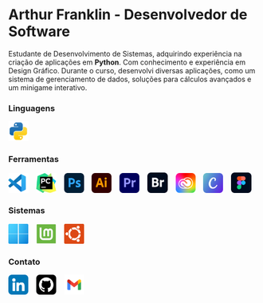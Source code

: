 # **Arthur Franklin** - Desenvolvedor de Software

Estudante de Desenvolvimento de Sistemas, adquirindo experiência na criação de aplicações em **Python**. Com conhecimento e experiência em Design Gráfico. Durante o curso, desenvolvi diversas aplicações, como um sistema de gerenciamento de dados, soluções para cálculos avançados e um minigame interativo.

### Linguagens
<img src="https://github.com/arthurcfranklin/arthurcfranklin/blob/main/icones/python.svg" alt="Python" width="40" height="40">&nbsp;&nbsp;

### Ferramentas
<img src="https://github.com/arthurcfranklin/arthurcfranklin/blob/main/icones/visualstudio.svg" alt="VS Code" width="40" height="40">&nbsp;&nbsp;&nbsp;
<img src="https://github.com/arthurcfranklin/arthurcfranklin/blob/main/icones/pycharm.svg" alt="Pycharm" width="40" height="40">&nbsp;&nbsp;&nbsp;
<img src="https://github.com/arthurcfranklin/arthurcfranklin/blob/main/icones/photoshop.png" alt="Photoshop" width="40" height="40">&nbsp;&nbsp;&nbsp;
<img src="https://github.com/arthurcfranklin/arthurcfranklin/blob/main/icones/illustrator.png" alt="Illustrator" width="40" height="40">&nbsp;&nbsp;&nbsp;
<img src="https://github.com/arthurcfranklin/arthurcfranklin/blob/main/icones/premiere.png" alt="Premiere" width="40" height="40">&nbsp;&nbsp;&nbsp;
<img src="https://github.com/arthurcfranklin/arthurcfranklin/blob/main/icones/bridge.png" alt="Bridge" width="41" height="41">&nbsp;&nbsp;&nbsp;
<img src="https://github.com/arthurcfranklin/arthurcfranklin/blob/main/icones/creative_cloud.png" alt="Creative" width="40" height="40">&nbsp;&nbsp;&nbsp;
<img src="https://github.com/arthurcfranklin/arthurcfranklin/blob/main/icones/canva.png" alt="Canva" width="40" height="40">&nbsp;&nbsp;&nbsp;
<img src="https://github.com/arthurcfranklin/arthurcfranklin/blob/main/icones/figma.png" alt="Figma" width="41" height="41">&nbsp;&nbsp;&nbsp;

### Sistemas
<img src="https://github.com/arthurcfranklin/arthurcfranklin/blob/main/icones/windows11.png" alt="Windows11" width="40" height="40">&nbsp;&nbsp;&nbsp;
<img src="https://github.com/arthurcfranklin/arthurcfranklin/blob/main/icones/linux_mint.png" alt="Linux Mint" width="40" height="40">&nbsp;&nbsp;&nbsp;
<img src="https://github.com/arthurcfranklin/arthurcfranklin/blob/main/icones/linux_ubuntu.png" alt="Linux Ubuntu" width="40" height="40">&nbsp;&nbsp;&nbsp;

### Contato
<img src="https://github.com/arthurcfranklin/arthurcfranklin/blob/main/icones/linkedin.png" alt="LinkedIn" width="40" height="40">&nbsp;&nbsp;&nbsp;
<img src="https://github.com/arthurcfranklin/arthurcfranklin/blob/main/icones/github.png" alt="Github" width="40" height="40">&nbsp;&nbsp;&nbsp;
<img src="https://github.com/arthurcfranklin/arthurcfranklin/blob/main/icones/gmail.png" alt="Gmail" width="40" height="40">&nbsp;&nbsp;&nbsp;
